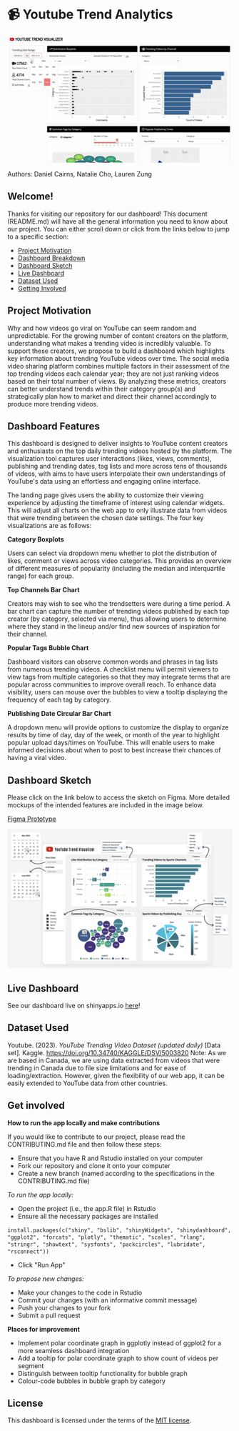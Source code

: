 # 📹 Youtube Trend Analytics
![GIF](img/shiny_dashboard.gif)

Authors: Daniel Cairns, Natalie Cho, Lauren Zung

## Welcome!
Thanks for visiting our repository for our dashboard! This document (README.md) will have all the general information you need to know about our project. You can either scroll down or click from the links below to jump to a specific section:

* [Project Motivation](#project-motivation)
* [Dashboard Breakdown](#dashboard-features)
* [Dashboard Sketch](#dashboard-sketch)
* [Live Dashboard](#live-dashboard)
* [Dataset Used](#dataset-used)
* [Getting Involved](#get-involved)

## Project Motivation

Why and how videos go viral on YouTube can seem random and unpredictable. For the growing number of content creators on the platform, understanding what makes a trending video is incredibly valuable. To support these creators, we propose to build a dashboard which highlights key information about trending YouTube videos over time. The social media video sharing platform combines multiple factors in their assessment of the top trending videos each calendar year; they are not just ranking videos based on their total number of views. By analyzing these metrics, creators can better understand trends within their category group(s) and strategically plan how to market and direct their channel accordingly to produce more trending videos.

## Dashboard Features

This dashboard is designed to deliver insights to YouTube content creators and enthusiasts on the top daily trending videos hosted by the platform. The visualization tool captures user interactions (likes, views, comments), publishing and trending dates, tag lists and more across tens of thousands of videos, with aims to have users interpolate their own understandings of YouTube's data using an effortless and engaging online interface.

The landing page gives users the ability to customize their viewing experience by adjusting the timeframe of interest using calendar widgets. This will adjust all charts on the web app to only illustrate data from videos that were trending between the chosen date settings. The four key visualizations are as follows:

**Category Boxplots**

Users can select via dropdown menu whether to plot the distribution of likes, comment or views across video categories. This provides an overview of different measures of popularity (including the median and interquartile range) for each group.

**Top Channels Bar Chart**

Creators may wish to see who the trendsetters were during a time period. A bar chart can capture the number of trending videos published by each top creator (by category, selected via menu), thus allowing users to determine where they stand in the lineup and/or find new sources of inspiration for their channel.

**Popular Tags Bubble Chart**

Dashboard visitors can observe common words and phrases in tag lists from numerous trending videos. A checklist menu will permit viewers to view tags from multiple categories so that they may integrate terms that are popular across communities to improve overall reach. To enhance data visibility, users can mouse over the bubbles to view a tooltip displaying the frequency of each tag by category.

**Publishing Date Circular Bar Chart**

A dropdown menu will provide options to customize the display to organize results by time of day, day of the week, or month of the year to highlight popular upload days/times on YouTube. This will enable users to make informed decisions about when to post to best increase their chances of having a viral video.

## Dashboard Sketch

Please click on the link below to access the sketch on Figma. More detailed mockups of the intended features are included in the image below.

[Figma Prototype](https://www.figma.com/proto/33iTnABTUz3DOoFkYiHiHU/Dashboard?node-id=1%3A2&scaling=scale-down&page-id=0%3A1&starting-point-node-id=1%3A2)

![Mockup](img/mockup.png)

## Live Dashboard

See our dashboard live on shinyapps.io [here](https://lzung.shinyapps.io/youtube-trend-visualizer/)!

## Dataset Used

Youtube. (2023). <i>YouTube Trending Video Dataset (updated daily)</i> [Data set]. Kaggle. https://doi.org/10.34740/KAGGLE/DSV/5003820
Note: As we are based in Canada, we are using data extracted from videos that were trending in Canada due to file size limitations and for ease of loading/extraction. However, given the flexibility of our web app, it can be easily extended to YouTube data from other countries.

## Get involved

**How to run the app locally and make contributions**

If you would like to contribute to our project, please read the CONTRIBUTING.md file and then follow these steps:
- Ensure that you have R and Rstudio installed on your computer
- Fork our repository and clone it onto your computer
- Create a new branch (named according to the specifications in the CONTRIBUTING.md file)

*To run the app locally:*
- Open the project (i.e., the app.R file) in Rstudio 
- Ensure all the necessary packages are installed
```
install.packages(c("shiny", "bslib", "shinyWidgets", "shinydashboard", "ggplot2", "forcats", "plotly", "thematic", "scales", "rlang", "stringr", "showtext", "sysfonts", "packcircles", "lubridate", "rsconnect"))
```
- Click "Run App"

*To propose new changes:*
- Make your changes to the code in Rstudio
- Commit your changes (with an informative commit message)
- Push your changes to your fork
- Submit a pull request 

**Places for improvement**
- Implement polar coordinate graph in ggplotly instead of ggplot2 for a more seamless dashboard integration
- Add a tooltip for polar coordinate graph to show count of videos per segment
- Distinguish between tooltip functionality for bubble graph
- Colour-code bubbles in bubble graph by category

## License

This dashboard is licensed under the terms of the [MIT license](LICENSE).
